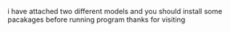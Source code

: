 i have attached two different models and you should install some pacakages before running program
thanks for visiting
